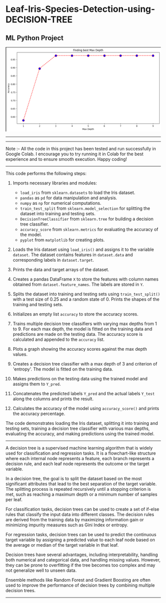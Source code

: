 # Leaf-Iris-Species-Detection-using-DECISION-TREE
ML Python Project
---------------------------------------------------------------------------------------

![](https://github.com/developer-venish/Leaf-Iris-Species-Detection-using-DECISION-TREE/blob/main/demo.png)

---------------------------------------------------------------------------------------

---------------------------------------------------------------------------------------

Note :- All the code in this project has been tested and run successfully in Google Colab. I encourage you to try running it in Colab for the best experience and to ensure smooth execution. Happy coding!

---------------------------------------------------------------------------------------

This code performs the following steps:

1. Imports necessary libraries and modules:
   - `load_iris` from `sklearn.datasets` to load the Iris dataset.
   - `pandas` as `pd` for data manipulation and analysis.
   - `numpy` as `np` for numerical computations.
   - `train_test_split` from `sklearn.model_selection` for splitting the dataset into training and testing sets.
   - `DecisionTreeClassifier` from `sklearn.tree` for building a decision tree classifier.
   - `accuracy_score` from `sklearn.metrics` for evaluating the accuracy of the model.
   - `pyplot` from `matplotlib` for creating plots.

2. Loads the Iris dataset using `load_iris()` and assigns it to the variable `dataset`. The dataset contains features in `dataset.data` and corresponding labels in `dataset.target`.

3. Prints the data and target arrays of the dataset.

4. Creates a pandas DataFrame `X` to store the features with column names obtained from `dataset.feature_names`. The labels are stored in `Y`.

5. Splits the dataset into training and testing sets using `train_test_split()` with a test size of 0.25 and a random state of 0. Prints the shapes of the training and testing sets.

6. Initializes an empty list `accuracy` to store the accuracy scores.

7. Trains multiple decision tree classifiers with varying max depths from 1 to 9. For each max depth, the model is fitted on the training data and predictions are made on the testing data. The accuracy score is calculated and appended to the `accuracy` list.

8. Plots a graph showing the accuracy scores against the max depth values.

9. Creates a decision tree classifier with a max depth of 3 and criterion of 'entropy'. The model is fitted on the training data.

10. Makes predictions on the testing data using the trained model and assigns them to `Y_pred`.

11. Concatenates the predicted labels `Y_pred` and the actual labels `Y_test` along the columns and prints the result.

12. Calculates the accuracy of the model using `accuracy_score()` and prints the accuracy percentage.

The code demonstrates loading the Iris dataset, splitting it into training and testing sets, training a decision tree classifier with various max depths, evaluating the accuracy, and making predictions using the trained model.

---------------------------------------------------------------------------------------

A decision tree is a supervised machine learning algorithm that is widely used for classification and regression tasks. It is a flowchart-like structure where each internal node represents a feature, each branch represents a decision rule, and each leaf node represents the outcome or the target variable.

In a decision tree, the goal is to split the dataset based on the most significant attributes that lead to the best separation of the target variable. The splitting process is repeated recursively until a stopping criterion is met, such as reaching a maximum depth or a minimum number of samples per leaf.

For classification tasks, decision trees can be used to create a set of if-else rules that classify the input data into different classes. The decision rules are derived from the training data by maximizing information gain or minimizing impurity measures such as Gini Index or entropy.

For regression tasks, decision trees can be used to predict the continuous target variable by assigning a predicted value to each leaf node based on the average or median of the target variable in that leaf.

Decision trees have several advantages, including interpretability, handling both numerical and categorical data, and handling missing values. However, they can be prone to overfitting if the tree becomes too complex and may not generalize well to unseen data.

Ensemble methods like Random Forest and Gradient Boosting are often used to improve the performance of decision trees by combining multiple decision trees.

---------------------------------------------------------------------------------------
